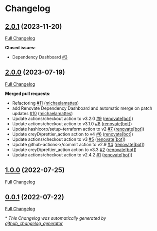 # Changelog

## [2.0.1](https://github.com/telekom-mms/terraform-mysql-mysql/tree/2.0.1) (2023-11-20)

[Full Changelog](https://github.com/telekom-mms/terraform-mysql-mysql/compare/2.0.0...2.0.1)

**Closed issues:**

- Dependency Dashboard [\#3](https://github.com/telekom-mms/terraform-mysql-mysql/issues/3)

## [2.0.0](https://github.com/telekom-mms/terraform-mysql-mysql/tree/2.0.0) (2023-07-19)

[Full Changelog](https://github.com/telekom-mms/terraform-mysql-mysql/compare/1.0.0...2.0.0)

**Merged pull requests:**

- Refactoring [\#11](https://github.com/telekom-mms/terraform-mysql-mysql/pull/11) ([michaelamattes](https://github.com/michaelamattes))
- add Renovate Dependency Dashboard and automatic merge on patch updates [\#10](https://github.com/telekom-mms/terraform-mysql-mysql/pull/10) ([michaelamattes](https://github.com/michaelamattes))
- Update actions/checkout action to v3.2.0 [\#9](https://github.com/telekom-mms/terraform-mysql-mysql/pull/9) ([renovate[bot]](https://github.com/apps/renovate))
- Update actions/checkout action to v3.1.0 [\#8](https://github.com/telekom-mms/terraform-mysql-mysql/pull/8) ([renovate[bot]](https://github.com/apps/renovate))
- Update hashicorp/setup-terraform action to v2 [\#7](https://github.com/telekom-mms/terraform-mysql-mysql/pull/7) ([renovate[bot]](https://github.com/apps/renovate))
- Update creyD/prettier\_action action to v4 [\#6](https://github.com/telekom-mms/terraform-mysql-mysql/pull/6) ([renovate[bot]](https://github.com/apps/renovate))
- Update actions/checkout action to v3 [\#5](https://github.com/telekom-mms/terraform-mysql-mysql/pull/5) ([renovate[bot]](https://github.com/apps/renovate))
- Update github-actions-x/commit action to v2.9 [\#4](https://github.com/telekom-mms/terraform-mysql-mysql/pull/4) ([renovate[bot]](https://github.com/apps/renovate))
- Update creyD/prettier\_action action to v3.3 [\#2](https://github.com/telekom-mms/terraform-mysql-mysql/pull/2) ([renovate[bot]](https://github.com/apps/renovate))
- Update actions/checkout action to v2.4.2 [\#1](https://github.com/telekom-mms/terraform-mysql-mysql/pull/1) ([renovate[bot]](https://github.com/apps/renovate))

## [1.0.0](https://github.com/telekom-mms/terraform-mysql-mysql/tree/1.0.0) (2022-07-25)

[Full Changelog](https://github.com/telekom-mms/terraform-mysql-mysql/compare/0.0.1...1.0.0)

## [0.0.1](https://github.com/telekom-mms/terraform-mysql-mysql/tree/0.0.1) (2022-07-22)

[Full Changelog](https://github.com/telekom-mms/terraform-mysql-mysql/compare/836d7dd1553a56359d7ee37a03982b5b4f9b2fc0...0.0.1)



\* *This Changelog was automatically generated by [github_changelog_generator](https://github.com/github-changelog-generator/github-changelog-generator)*
